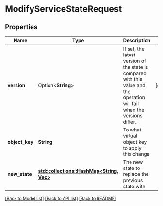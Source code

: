 # ModifyServiceStateRequest

## Properties

Name | Type | Description | Notes
------------ | ------------- | ------------- | -------------
**version** | Option<**String**> | If set, the latest version of the state is compared with this value and the operation will fail when the versions differ. | [optional]
**object_key** | **String** | To what virtual object key to apply this change | 
**new_state** | [**std::collections::HashMap<String, Vec<i32>>**](Vec.md) | The new state to replace the previous state with | 

[[Back to Model list]](../README.md#documentation-for-models) [[Back to API list]](../README.md#documentation-for-api-endpoints) [[Back to README]](../README.md)


